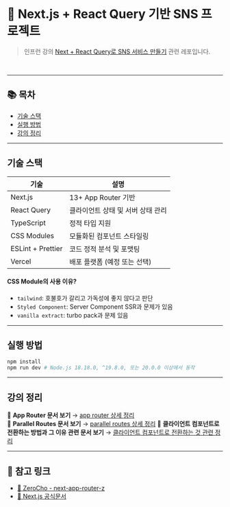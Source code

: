 # 🚀 Next.js + React Query 기반 SNS 프로젝트

> 인프런 강의 [Next + React Query로 SNS 서비스 만들기](https://www.inflearn.com/course/next-react-query-sns%EC%84%9C%EB%B9%84%EC%8A%A4/dashboard) 관련 레포입니다.

<br/>

---

## 📚 목차

- [기술 스택](#기술-스택)
- [실행 방법](#실행-방법)
- [강의 정리](#강의-정리)

---

## 기술 스택

| 기술              | 설명                              |
| ----------------- | --------------------------------- |
| Next.js           | 13+ App Router 기반               |
| React Query       | 클라이언트 상태 및 서버 상태 관리 |
| TypeScript        | 정적 타입 지원                    |
| CSS Modules       | 모듈화된 컴포넌트 스타일링        |
| ESLint + Prettier | 코드 정적 분석 및 포맷팅          |
| Vercel            | 배포 플랫폼 (예정 또는 선택)      |

#### CSS Module의 사용 이유?

- `tailwind`: 호불호가 갈리고 가독성에 좋지 않다고 판단
- `Styled Component`: Server Component SSR과 문제가 있음
- `vanilla extract`: turbo pack과 문제 있음

---

## 실행 방법

```bash
npm install
npm run dev # Node.js 18.18.0, ^19.8.0, 또는 20.0.0 이상에서 동작
```

---

## 강의 정리

📄 **App Router 문서 보기** → [app router 상세 정리](./docs/about-app-router.md)  
📄 **Parallel Routes 문서 보기** → [parallel routes 상세 정리](./docs/about-parallel-routes.md)
📄 **클라이언트 컴포넌트로 전환하는 방법과 그 이유 관련 문서 보기** → [클라이언트 컴포넌트로 전환하는 것 관련 정리](./docs/about-client-components.md)

---

## 📌 참고 링크

- [📘 ZeroCho - next-app-router-z](https://github.com/ZeroCho/next-app-router-z)
- [📘 Next.js 공식문서](https://nextjs.org/docs)
